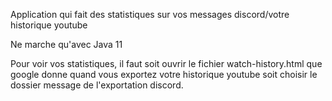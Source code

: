 Application qui fait des statistiques sur vos messages discord/votre historique youtube

Ne marche qu'avec Java 11

Pour voir vos statistiques, il faut soit ouvrir le fichier watch-history.html que google donne quand vous exportez votre historique youtube soit choisir le dossier message de l'exportation discord.
